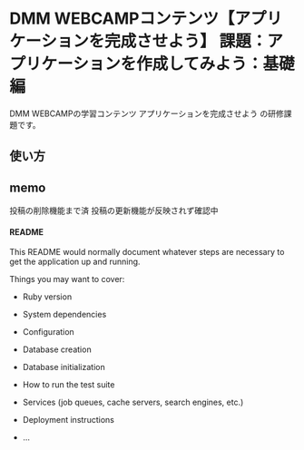 # DMM WEBCAMPコンテンツ【アプリケーションを完成させよう】 課題：アプリケーションを作成してみよう：基礎編
DMM WEBCAMPの学習コンテンツ アプリケーションを完成させよう の研修課題です。
## 使い方

## memo
投稿の削除機能まで済
投稿の更新機能が反映されず確認中


#### README

This README would normally document whatever steps are necessary to get the
application up and running.

Things you may want to cover:

* Ruby version

* System dependencies

* Configuration

* Database creation

* Database initialization

* How to run the test suite

* Services (job queues, cache servers, search engines, etc.)

* Deployment instructions

* ...
